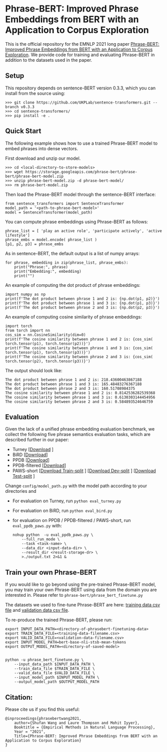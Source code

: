 # Phrase-BERT: Improved Phrase Embeddings from BERT with an Application to Corpus Exploration

This is the official repository for the EMNLP 2021 long paper [Phrase-BERT: Improved Phrase Embeddings from BERT with an Application to Corpus Exploration](https://arxiv.org/abs/2109.06304). We provide code for training and evaluating Phrase-BERT in addition to the datasets used in the paper.


## Setup
This repository depends on sentence-BERT version 0.3.3, which you can install from the source using:
````
>>> git clone https://github.com/UKPLab/sentence-transformers.git --branch v0.3.3
>>> cd sentence-transformers/
>>> pip install -e .

````

## Quick Start
The following example shows how to use a trained Phrase-BERT model to embed phrases into dense vectors.

First download and unzip our model.
````
>>> cd <local-directory-to-store-models>
>>> wget https://storage.googleapis.com/phrase-bert/phrase-bert/phrase-bert-model.zip
>>> unzip phrase-bert-model.zip -d phrase-bert-model/
>>> rm phrase-bert-model.zip
````


Then load the Phrase-BERT model through the sentence-BERT interface:
````
from sentence_transformers import SentenceTransformer
model_path = '<path-to-phrase-bert-model>'
model = SentenceTransformer(model_path)
````

You can compute phrase embeddings using Phrase-BERT as follows:
````
phrase_list = [ 'play an active role', 'participate actively', 'active lifestyle']
phrase_embs = model.encode( phrase_list )
[p1, p2, p3] = phrase_embs
````

As in sentence-BERT, the default output is a list of numpy arrays:
````
for phrase, embedding in zip(phrase_list, phrase_embs):
    print("Phrase:", phrase)
    print("Embedding:", embedding)
    print("")
````

An example of computing the dot product of phrase embeddings:
````
import numpy as np
print(f'The dot product between phrase 1 and 2 is: {np.dot(p1, p2)}')
print(f'The dot product between phrase 1 and 3 is: {np.dot(p1, p3)}')
print(f'The dot product between phrase 2 and 3 is: {np.dot(p2, p3)}')
````

An example of computing cosine similarity of phrase embeddings:
````
import torch 
from torch import nn
cos_sim = nn.CosineSimilarity(dim=0)
print(f'The cosine similarity between phrase 1 and 2 is: {cos_sim( torch.tensor(p1), torch.tensor(p2))}')
print(f'The cosine similarity between phrase 1 and 3 is: {cos_sim( torch.tensor(p1), torch.tensor(p3))}')
print(f'The cosine similarity between phrase 2 and 3 is: {cos_sim( torch.tensor(p2), torch.tensor(p3))}')
````

The output should look like:
````
The dot product between phrase 1 and 2 is: 218.43600463867188
The dot product between phrase 1 and 3 is: 165.48483276367188
The dot product between phrase 2 and 3 is: 160.51708984375
The cosine similarity between phrase 1 and 2 is: 0.8142536282539368
The cosine similarity between phrase 1 and 3 is: 0.6130303144454956
The cosine similarity between phrase 2 and 3 is: 0.584893524646759
````


## Evaluation
Given the lack of a unified phrase embedding evaluation benchmark, we collect the following five phrase semantics evaluation tasks, which are described further in our paper:

* Turney [[Download](https://storage.googleapis.com/phrase-bert/turney/data.txt) ]
* BiRD [[Download](https://storage.googleapis.com/phrase-bert/bird/data.txt)]
* PPDB [[Download](https://storage.googleapis.com/phrase-bert/ppdb/examples.json)]
* PPDB-filtered [[Download](https://storage.googleapis.com/phrase-bert/ppdb_exact/examples.json)]
* PAWS-short [[Download Train-split](https://storage.googleapis.com/phrase-bert/paws_short/train_examples.json) ] [[Download Dev-split](https://storage.googleapis.com/phrase-bert/paws_short/dev_examples.json) ] [[Download Test-split](https://storage.googleapis.com/phrase-bert/paws_short/test_examples.json) ]


Change `config/model_path.py` with the model path according to your directories and 
* For evaluation on Turney, run `python eval_turney.py`
* For evaluation on BiRD, run `python eval_bird.py`
* for evaluation on PPDB / PPDB-filtered / PAWS-short, run `eval_ppdb_paws.py` with:

    ````
    nohup python  -u eval_ppdb_paws.py \
        --full_run_mode \
        --task <task-name> \
        --data_dir <input-data-dir> \
        --result_dir <result-storage-dr> \
        >./output.txt 2>&1 &
    ````

## Train your own Phrase-BERT
If you would like to go beyond using the pre-trained Phrase-BERT model, you may train your own Phrase-BERT using data from the domain you are interested in. Please refer to 
`phrase-bert/phrase_bert_finetune.py`

The datasets we used to fine-tune Phrase-BERT are here: [training data csv file](https://storage.googleapis.com/phrase-bert/phrase-bert-ft-data/pooled_context_para_triples_p%3D0.8_train.csv) and [validation data csv file](https://storage.googleapis.com/phrase-bert/phrase-bert-ft-data/pooled_context_para_triples_p%3D0.8_valid.csv).

To re-produce the trained Phrase-BERT, please run:

    export INPUT_DATA_PATH=<directory-of-phrasebert-finetuning-data>
    export TRAIN_DATA_FILE=<training-data-filename.csv>
    export VALID_DATA_FILE=<validation-data-filename.csv>
    export INPUT_MODEL_PATH=bert-base-nli-stsb-mean-tokens 
    export OUTPUT_MODEL_PATH=<directory-of-saved-model>


    python -u phrase_bert_finetune.py \
        --input_data_path $INPUT_DATA_PATH \
        --train_data_file $TRAIN_DATA_FILE \
        --valid_data_file $VALID_DATA_FILE \
        --input_model_path $INPUT_MODEL_PATH \
        --output_model_path $OUTPUT_MODEL_PATH

## Citation:
Please cite us if you find this useful:
````
@inproceedings{phrasebertwang2021,
    author={Shufan Wang and Laure Thompson and Mohit Iyyer},
    Booktitle = {Empirical Methods in Natural Language Processing},
    Year = "2021",
    Title={Phrase-BERT: Improved Phrase Embeddings from BERT with an Application to Corpus Exploration}
}
````


